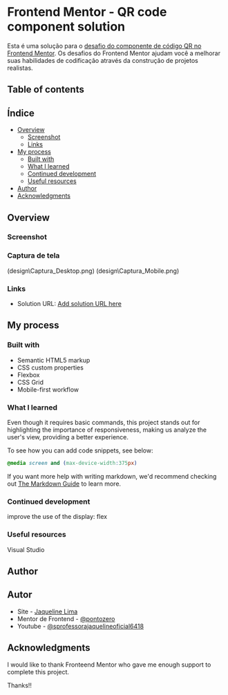 # Frontend Mentor - QR code component solution

Esta é uma solução para o [desafio do componente de código QR no Frontend Mentor](https://www.frontendmentor.io/challenges/qr-code-component-iux_sIO_H). 
Os desafios do Frontend Mentor ajudam você a melhorar suas habilidades de codificação através da construção de projetos realistas.

## Table of contents
## Índice

- [Overview](#overview)
  - [Screenshot](#screenshot)
  - [Links](#links)
- [My process](#my-process)
  - [Built with](#built-with)
  - [What I learned](#what-i-learned)
  - [Continued development](#continued-development)
  - [Useful resources](#useful-resources)
- [Author](#author)
- [Acknowledgments](#acknowledgments)




## Overview

### Screenshot

### Captura de tela

(design\Captura_Desktop.png)
(design\Captura_Mobile.png)


### Links

- Solution URL: [Add solution URL here](https://github.com/JaquelineTecnologia)


## My process

### Built with

- Semantic HTML5 markup
- CSS custom properties
- Flexbox
- CSS Grid
- Mobile-first workflow


### What I learned

Even though it requires basic commands, this project stands out for highlighting the importance of responsiveness, making us analyze the user's view, providing a better experience.

To see how you can add code snippets, see below:


```css
@media screen and (max-device-width:375px) 
```

If you want more help with writing markdown, we'd recommend checking out [The Markdown Guide](https://www.markdownguide.org/) to learn more.

### Continued development
improve the use of the display: flex


### Useful resources
Visual Studio
## Author

## Autor

- Site - [Jaqueline Lima](https://jaquelinetecnologia.com.br)
- Mentor de Frontend - [@pontozero](https://www.frontendmentor.io/profile/PontoZero)
- Youtube - [@sprofessorajaquelineoficial6418](https://www.youtube.com/channel/UCRtTFSr9muwl7FbWysUFb8Q)



## Acknowledgments

I would like to thank Fronteend Mentor who gave me enough support to complete this project.

Thanks!!
